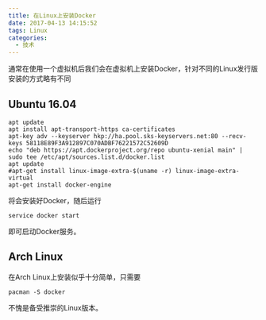 ```yaml
---
title: 在Linux上安装Docker
date: 2017-04-13 14:15:52
tags: Linux
categories:
  - 技术
---
```

通常在使用一个虚拟机后我们会在虚拟机上安装Docker，针对不同的Linux发行版安装的方式略有不同
<!-- more -->
## Ubuntu 16.04

```shell
apt update
apt install apt-transport-https ca-certificates
apt-key adv --keyserver hkp://ha.pool.sks-keyservers.net:80 --recv-keys 58118E89F3A912897C070ADBF76221572C52609D
echo "deb https://apt.dockerproject.org/repo ubuntu-xenial main" | sudo tee /etc/apt/sources.list.d/docker.list
apt update
#apt-get install linux-image-extra-$(uname -r) linux-image-extra-virtual
apt-get install docker-engine
```

将会安装好Docker，随后运行

```shell
service docker start
```

即可启动Docker服务。

## Arch Linux

在Arch Linux上安装似乎十分简单，只需要

```shell
pacman -S docker
```

不愧是备受推崇的Linux版本。